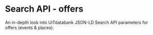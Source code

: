 ---
---

# Search API - offers

An in-depth look into UiTdatabank JSON-LD Search API parameters for offers (events & places).
